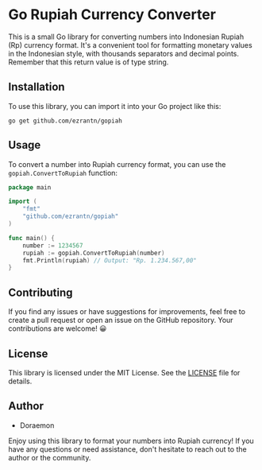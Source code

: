 # Go Rupiah Currency Converter

This is a small Go library for converting numbers into Indonesian Rupiah (Rp) currency format. It's a convenient tool for formatting monetary values in the Indonesian style, with thousands separators and decimal points. Remember that this return value is of type string.

## Installation

To use this library, you can import it into your Go project like this:

```shell
go get github.com/ezrantn/gopiah
```

## Usage

To convert a number into Rupiah currency format, you can use the `gopiah.ConvertToRupiah` function:
```go
package main

import (
    "fmt"
    "github.com/ezrantn/gopiah"
)

func main() {
    number := 1234567
    rupiah := gopiah.ConvertToRupiah(number)
    fmt.Println(rupiah) // Output: "Rp. 1.234.567,00"
}
```
## Contributing
If you find any issues or have suggestions for improvements, feel free to create a pull request or open an issue on the GitHub repository. Your contributions are welcome! 😀

## License
This library is licensed under the MIT License. See the [LICENSE](https://github.com/ezrantn/gopiah/blob/main/LICENSE) file for details.

## Author
- Doraemon

Enjoy using this library to format your numbers into Rupiah currency! If you have any questions or need assistance, don't hesitate to reach out to the author or the community.
